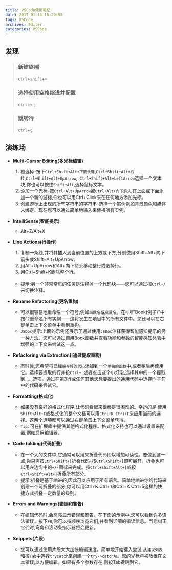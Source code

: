```yaml
---
title: VSCode使用笔记
date: 2017-01-16 15:29:53
tags: VSCode
archives: Editer
categories: VSCode
---
```

## **发现**
> ### 新建终端
> `ctrl`+`shift`+`~`

> ### 选择使用空格缩进并配置
> `ctrl`+`k` `j`

> ### 跳转行
> `ctrl`+`g`

  

## **演练场**<br/>
+ **Multi-Cursor Editing(多光标编辑)**<br/>
  1. 框选择-按下`Ctrl+Shift+Alt+下箭头键`,`Ctrl+Shift+Alt+右转`,`Ctrl+Shift+Alt+UpArrow`,` Ctrl+Shift+Alt+LeftArrow`选择一个文本块,你也可以按住`Shift+Alt`,选择鼠标文本。
  2. 添加一个光标-按`Ctrl+Alt+UpArrow`或`Ctrl+Alt+向下箭头`,在上面或下面添加一个新的游标,你也可以用Ctrl+Click来在任何地方添加光标。
  3. 创建游标上出现的所有字符串的字符串-选择一个实例例如背景颜色和媒体未绑定。现在您可以通过简单地输入来替换所有实例。<br/>

+ **IntelliSense(智能提示)**<br/>
  + Alt+Z/Alt+X

+ **Line Actions(行操作)**
  1. 复制一条线,并将其插入到当前位置的上方或下方,分别使用Shift+Alt+向下箭头或Shift+Alt+UpArrow。
  2. 用Alt+UpArrow和Alt+向下箭头移动整行或选择行。
  3. 用Ctrl+Shift+K删除整个行。<br/><br/>
  + 提示:另一个非常常见的任务是注释掉一个代码块——您可以通过按`Ctrl+/`来切换注释。
+ **Rename Refactoring(更名重构)**<br/>
  + 可以很容易地重命名一个符号,例如`函数名`或`变量名`。在`符号`"Book(例子)"中按`F2`重命名所有实例——这将发生在项目中的所有文件中。您还可以在右键单击上下文菜单中看到重构。
  + `JSDoc`提示:上面的示例还展示了通过使用`JSDoc`注释获得智能感知提示的另一种方法。您可以通过调用Book函数并查看功能和参数的智能感知体验中增强的上下文来尝试这一点。

+ **Refactoring via Extraction(!通过提取重构)**
  + 有时候,您希望将已经`编写好的代码`添加到一个`单独的函数`中,或者稍后再使用它。选择要提取的行并按`Ctrl+.`或者点击这个小灯泡,选择其中的一个提取到……选项。通过在第3行或任何其他您想要提出的通用代码中选择if-子句中的代码来尝试它。

+ **Formatting(格式化)**
  + 如果没有良好的格式化程序,让代码看起来很棒是很困难的。幸运的是,使用`Shift+Alt+F`或格式化的整个文档可以用`Ctrl+K Ctrl+F`来应用当前的选择。这两个选项都可以通过右键单击上下文菜单获得。
  + `Tip`: 可在扩展库中提供其他格式化程序。格式化支持也可以通过设置来配置,例如启用编辑器。

+ **Code folding(代码折叠)**
  + 在一个大的文件中,它通常可以用来折叠代码段以增加可读性。要做到这一点,你只需按`Ctrl+Shift+[`折叠代码-按`Ctrl+Shift+]`即可展开。折叠也可以用左边沟中的`+/-`图标来完成。按`Ctrl+Shift+Alt+[`或按`Ctrl+Shift+Alt+]`折叠所有部分。
  + 提示:折叠是基于缩进的,因此可以应用于所有语言。简单地缩进你的代码来创建一个可折叠的部分,你可以用Ctrl+K Ctrl+1和Ctrl+K Ctrl+5这样的快捷方式折叠一定数量的级别。

+ **Errors and Warnings(错误和警告)**
  + 在编辑代码时,会高亮显示错误和警告。在下面的示例中,您可以看到许多语法错误。按下`F8`,你可以按顺序浏览它们,并看到详细的错误信息。当您纠正它们时,弯角和滚动条指示器将会更新。

+ **Snippets(片段)**
  + 您可以通过使用片段大大加快编辑速度。简单地开始键入尝试,从`建议列表`和按`Tab`中选择`trycatch`来创建一个`try->catch块`。您的光标将被放置在文本错误,以方便编辑。如果有多个参数存在,则按Tab键跳到它。